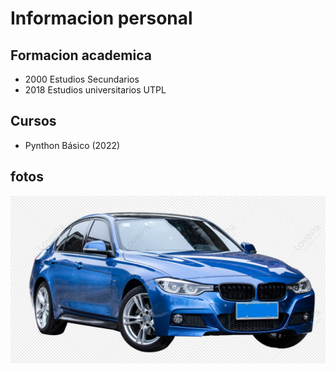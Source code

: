 # Informacion personal

## Formacion academica

- 2000 Estudios Secundarios
- 2018 Estudios universitarios UTPL

## Cursos

- Pynthon Básico (2022)


## fotos


![](./imagenes/carro.png)

